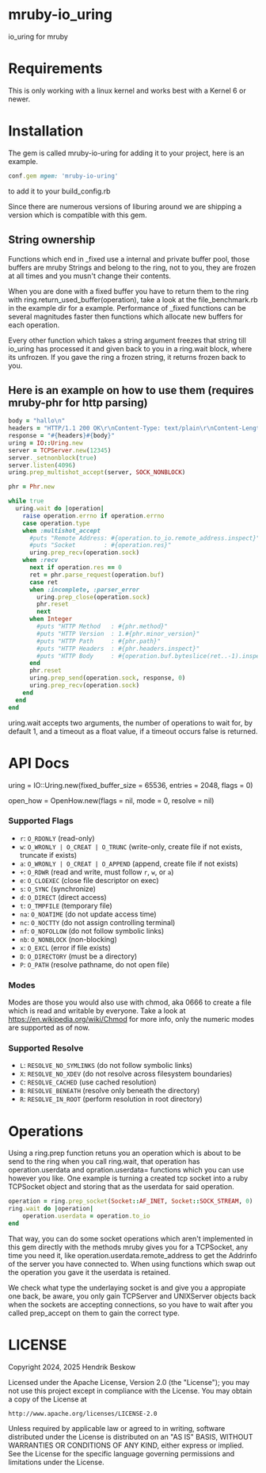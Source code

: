 # mruby-io_uring

io_uring for mruby

Requirements
============
This is only working with a linux kernel and works best with a Kernel 6 or newer.

Installation
============
The gem is called mruby-io-uring for adding it to your project, here is an example.

```ruby
conf.gem mgem: 'mruby-io-uring'
```
to add it to your build_config.rb

Since there are numerous versions of liburing around we are shipping a version which is compatible with this gem.

String ownership
----------------

Functions which end in _fixed use a internal and private buffer pool, those buffers are mruby Strings and belong to the ring, not to you, they are frozen at all times and you musn't change their contents.

When you are done with a fixed buffer you have to return them to the ring with ring.return_used_buffer(operation), take a look at the file_benchmark.rb in the example dir for a example.
Performance of _fixed functions can be several magnitudes faster then functions which allocate new buffers for each operation.

Every other function which takes a string argument freezes that string till io_uring has processed it and given back to you in a ring.wait block, where its unfrozen. If you gave the ring a frozen string, it returns frozen back to you.


Here is an example on how to use them (requires mruby-phr for http parsing)
-------------------------------------
```ruby
body = "hallo\n"
headers = "HTTP/1.1 200 OK\r\nContent-Type: text/plain\r\nContent-Length: #{body.bytesize}\r\n\r\n"
response = "#{headers}#{body}"
uring = IO::Uring.new
server = TCPServer.new(12345)
server._setnonblock(true)
server.listen(4096)
uring.prep_multishot_accept(server, SOCK_NONBLOCK)

phr = Phr.new

while true
  uring.wait do |operation|
    raise operation.errno if operation.errno
    case operation.type
    when :multishot_accept
      #puts "Remote Address: #{operation.to_io.remote_address.inspect}"
      #puts "Socket        : #{operation.res}"
      uring.prep_recv(operation.sock)
    when :recv
      next if operation.res == 0
      ret = phr.parse_request(operation.buf)
      case ret
      when :incomplete, :parser_error
        uring.prep_close(operation.sock)
        phr.reset
        next
      when Integer
        #puts "HTTP Method   : #{phr.method}"
        #puts "HTTP Version  : 1.#{phr.minor_version}"
        #puts "HTTP Path     : #{phr.path}"
        #puts "HTTP Headers  : #{phr.headers.inspect}"
        #puts "HTTP Body     : #{operation.buf.byteslice(ret..-1).inspect}"
      end
      phr.reset
      uring.prep_send(operation.sock, response, 0)
      uring.prep_recv(operation.sock)
    end
  end
end
```

uring.wait accepts two arguments, the number of operations to wait for, by default 1, and a timeout as a float value, if a timeout occurs false is returned.

API Docs
========

uring = IO::Uring.new(fixed_buffer_size = 65536, entries = 2048, flags = 0)

open_how = OpenHow.new(flags = nil, mode = 0, resolve = nil)

### Supported Flags

- `r`: `O_RDONLY` (read-only)
- `w`: `O_WRONLY | O_CREAT | O_TRUNC` (write-only, create file if not exists, truncate if exists)
- `a`: `O_WRONLY | O_CREAT | O_APPEND` (append, create file if not exists)
- `+`: `O_RDWR` (read and write, must follow `r`, `w`, or `a`)
- `e`: `O_CLOEXEC` (close file descriptor on exec)
- `s`: `O_SYNC` (synchronize)
- `d`: `O_DIRECT` (direct access)
- `t`: `O_TMPFILE` (temporary file)
- `na`: `O_NOATIME` (do not update access time)
- `nc`: `O_NOCTTY` (do not assign controlling terminal)
- `nf`: `O_NOFOLLOW` (do not follow symbolic links)
- `nb`: `O_NONBLOCK` (non-blocking)
- `x`: `O_EXCL` (error if file exists)
- `D`: `O_DIRECTORY` (must be a directory)
- `P`: `O_PATH` (resolve pathname, do not open file)

### Modes

Modes are those you would also use with chmod, aka 0666 to create a file which is read and writable by everyone.
Take a look at https://en.wikipedia.org/wiki/Chmod for more info, only the numeric modes are supported as of now.

### Supported Resolve

- `L`: `RESOLVE_NO_SYMLINKS` (do not follow symbolic links)
- `X`: `RESOLVE_NO_XDEV` (do not resolve across filesystem boundaries)
- `C`: `RESOLVE_CACHED` (use cached resolution)
- `B`: `RESOLVE_BENEATH` (resolve only beneath the directory)
- `R`: `RESOLVE_IN_ROOT` (perform resolution in root directory)

Operations
==========

Using a ring.prep function retuns you an operation which is about to be send to the ring when you call ring.wait,
that operation has operation.userdata and opration.userdata= functions which you can use however you like.
One example is turning a created tcp socket into a ruby TCPSocket object and storing that as the userdata for said operation.

```ruby
operation = ring.prep_socket(Socket::AF_INET, Socket::SOCK_STREAM, 0)
ring.wait do |operation|
    operation.userdata = operation.to_io
end
```

That way, you can do some socket operations which aren't implemented in this gem directly with the methods mruby gives you for a TCPSocket, any time you need it, like operation.userdata.remote_address to get the Addrinfo of the server you have connected to.
When using functions which swap out the operation you gave it the userdata is retained.

We check what type the underlaying socket is and give you a appropiate one back, be aware, you only gain TCPServer and UNIXServer objects back when the sockets are accepting connections, so you have to wait after you called prep_accept on them to gain the correct type.


LICENSE
=======
Copyright 2024, 2025 Hendrik Beskow

Licensed under the Apache License, Version 2.0 (the "License");
you may not use this project except in compliance with the License.
You may obtain a copy of the License at

    http://www.apache.org/licenses/LICENSE-2.0

Unless required by applicable law or agreed to in writing, software
distributed under the License is distributed on an "AS IS" BASIS,
WITHOUT WARRANTIES OR CONDITIONS OF ANY KIND, either express or implied.
See the License for the specific language governing permissions and
limitations under the License.
